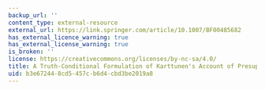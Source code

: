 ```yaml
---
backup_url: ''
content_type: external-resource
external_url: https://link.springer.com/article/10.1007/BF00485682
has_external_licence_warning: true
has_external_license_warning: true
is_broken: ''
license: https://creativecommons.org/licenses/by-nc-sa/4.0/
title: A Truth-Conditional Formulation of Karttunen's Account of Presuppositions
uid: b3e67244-8cd5-457c-b6d4-cbd3be2019a8
---
```

